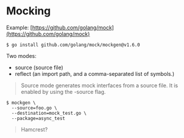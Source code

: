 # Mocking

Example: [https://github.com/golang/mock](https://github.com/golang/mock)

```
$ go install github.com/golang/mock/mockgen@v1.6.0
```

Two modes:

* source (source file)
* reflect (an import path, and a comma-separated list of symbols.)

> Source mode generates mock interfaces from a source file. It is enabled by
> using the -source flag. 

```
$ mockgen \
  --source=foo.go \
  --destination=mock_test.go \
  --package=async_test
```

> Hamcrest?